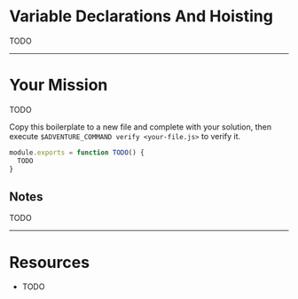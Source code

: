 # Variable Declarations And Hoisting

TODO

----

# Your Mission

TODO

Copy this boilerplate to a new file and complete with your solution, then
execute `$ADVENTURE_COMMAND verify <your-file.js>` to verify it.

```js
module.exports = function TODO() {
  TODO
}
```

## Notes

TODO

----

# Resources

 * TODO
